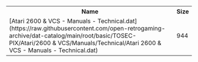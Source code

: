 <table>
<tr><th>Name</th><th>Size</th></tr>
<tr><td>
[Atari 2600 & VCS - Manuals - Technical.dat](https://raw.githubusercontent.com/open-retrogaming-archive/dat-catalog/main/root/basic/TOSEC-PIX/Atari/2600 & VCS/Manuals/Technical/Atari 2600 & VCS - Manuals - Technical.dat)
</td><td>944</td></tr>
</table>
